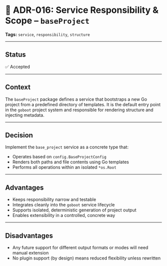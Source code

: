 # 📄 ADR-016: Service Responsibility & Scope – `baseProject`

**Tags:** `service`, `responsibility`, `structure`

---

## Status

✅ Accepted

---

## Context

The `baseProject` package defines a service that bootstraps a new Go project from a predefined directory of templates.
It is the default entry point in the `goboot` project system and responsible
for rendering structure and injecting metadata.

---

## Decision

Implement the `base_project` service as a concrete type that:

- Operates based on `config.BaseProjectConfig`
- Renders both paths and file contents using Go templates
- Performs all operations within an isolated `*os.Root`

---

## Advantages

- Keeps responsibility narrow and testable
- Integrates cleanly into the `goboot` service lifecycle
- Supports isolated, deterministic generation of project output
- Enables extensibility in a controlled, concrete way

---

## Disadvantages

- Any future support for different output formats or modes will need manual extension
- No plugin support (by design) means reduced flexibility unless rewritten
